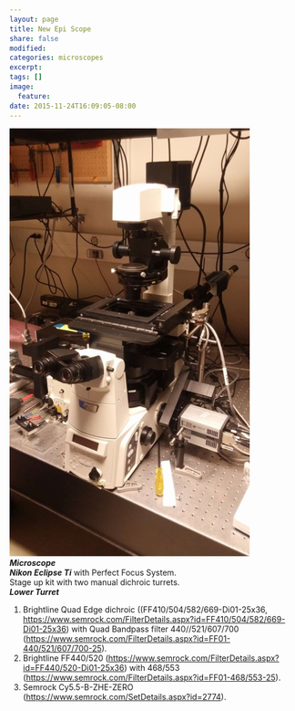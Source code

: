 ```yaml
---
layout: page
title: New Epi Scope
share: false
modified:
categories: microscopes
excerpt:
tags: []
image:
  feature: 
date: 2015-11-24T16:09:05-08:00
---
```

<a href="/images/nepi-scope.jpg"><img src="/images/nepi-scope.jpg"></a>  
***Microscope***  
***Nikon Eclipse Ti*** with Perfect Focus System.  
Stage up kit with two manual dichroic turrets.  
***Lower Turret***   
1. Brightline Quad Edge dichroic ((FF410/504/582/669-Di01-25x36, https://www.semrock.com/FilterDetails.aspx?id=FF410/504/582/669-Di01-25x36) with Quad Bandpass filter 440//521/607/700 (https://www.semrock.com/FilterDetails.aspx?id=FF01-440/521/607/700-25).  
2. Brightline FF440/520 (https://www.semrock.com/FilterDetails.aspx?id=FF440/520-Di01-25x36) with  468/553 (https://www.semrock.com/FilterDetails.aspx?id=FF01-468/553-25).  
3. Semrock Cy5.5-B-ZHE-ZERO (https://www.semrock.com/SetDetails.aspx?id=2774).  

